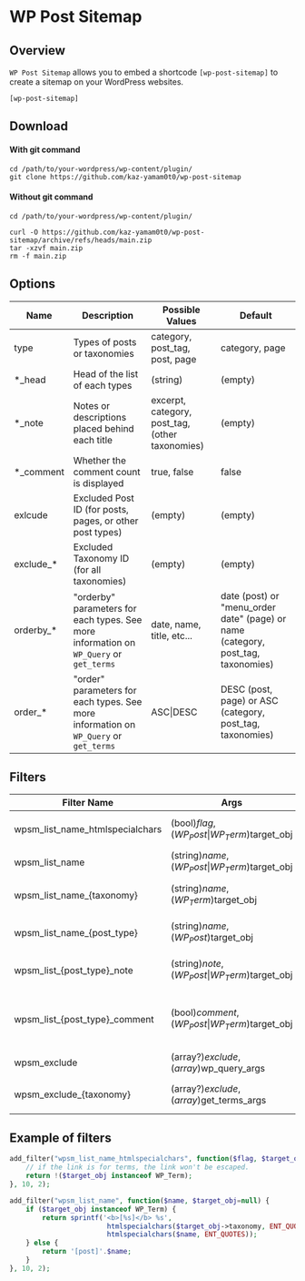 # WP Post Sitemap

## Overview

`WP Post Sitemap`  allows you to embed a shortcode `[wp-post-sitemap]` to create a sitemap on your WordPress websites.

```
[wp-post-sitemap]
```

## Download

#### With git command

```
cd /path/to/your-wordpress/wp-content/plugin/
git clone https://github.com/kaz-yamam0t0/wp-post-sitemap
```

#### Without git command

```
cd /path/to/your-wordpress/wp-content/plugin/

curl -O https://github.com/kaz-yamam0t0/wp-post-sitemap/archive/refs/heads/main.zip
tar -xzvf main.zip
rm -f main.zip
```

## Options

| Name | Description | Possible Values | Default |
| ----- | ----- | ----- | ----- |
| type | Types of posts or taxonomies | category, post_tag, post, page | category, page | 
| *_head | Head of the list of each types | (string) | (empty) |
| *_note | Notes or descriptions placed behind each title | excerpt, category, post_tag, (other taxonomies) | (empty) |
| *_comment | Whether the comment count is displayed | true, false | false |
| exlcude | Excluded Post ID (for posts, pages, or other post types) | (empty) | (empty) |
| exclude_* | Excluded Taxonomy ID (for all taxonomies) | (empty) | (empty) | 
| orderby_* | "orderby" parameters for each types. See more information on `WP_Query` or `get_terms` | date, name, title, etc... | date (post) or "menu_order date" (page) or name (category, post_tag, taxonomies) | 
| order_* | "order" parameters for each types. See more information on `WP_Query` or `get_terms` | ASC\|DESC | DESC (post, page) or ASC (category, post_tag, taxonomies) | 

## Filters

| Filter Name | Args | Description | 
| ----- | ----- | ----- |
| wpsm_list_name_htmlspecialchars | (bool)$flag, (WP_Post\|WP_Term)$target_obj | Whether each name is escaped |
| wpsm_list_name | (string)$name, (WP_Post\|WP_Term)$target_obj | for each name | 
| wpsm_list_name_{taxonomy} | (string)$name, (WP_Term)$target_obj | for each name of {taxonomy} |
| wpsm_list_name_{post_type} | (string)$name, (WP_Post)$target_obj | for each name of {post_type} |
| wpsm_list_{post_type}_note | (string)$note, (WP_Post\|WP_Term)$target_obj | for each note of {post_type} |
| wpsm_list_{post_type}_comment | (bool)$comment, (WP_Post\|WP_Term)$target_obj | for each comment-display flag of {post_type} |
| wpsm_exclude | (array?)$exclude, (array)$wp_query_args | excluded post IDs |
| wpsm_exclude_{taxonomy} | (array?)$exclude, (array)$get_terms_args | excluded taxonomy IDs |

## Example of filters

```php
add_filter("wpsm_list_name_htmlspecialchars", function($flag, $target_obj=null) {
	// if the link is for terms, the link won't be escaped.
	return !($target_obj instanceof WP_Term);
}, 10, 2);

add_filter("wpsm_list_name", function($name, $target_obj=null) {
	if ($target_obj instanceof WP_Term) {
		return sprintf('<b>[%s]</b> %s', 
						htmlspecialchars($target_obj->taxonomy, ENT_QUOTES),
						htmlspecialchars($name, ENT_QUOTES));
	} else {
		return '[post]'.$name;
	}
}, 10, 2);
```
